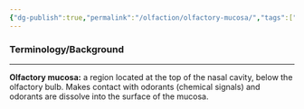 ```yaml
---
{"dg-publish":true,"permalink":"/olfaction/olfactory-mucosa/","tags":["cognitivescience","olfaction"]}
---
```


### **Terminology/Background**
---
**Olfactory mucosa:** a region located at the top of the nasal cavity, below the olfactory bulb. Makes contact with odorants (chemical signals) and odorants are dissolve into the surface of the mucosa.